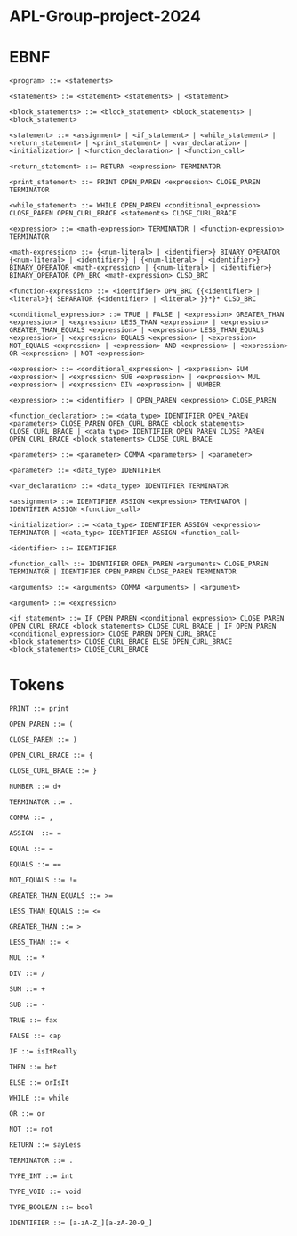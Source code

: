 # APL-Group-project-2024

# EBNF

    <program> ::= <statements>

    <statements> ::= <statement> <statements> | <statement>

    <block_statements> ::= <block_statement> <block_statements> | <block_statement>
    
    <statement> ::= <assignment> | <if_statement> | <while_statement> | <return_statement> | <print_statement> | <var_declaration> | <initialization> | <function_declaration> | <function_call>

    <return_statement> ::= RETURN <expression> TERMINATOR

    <print_statement> ::= PRINT OPEN_PAREN <expression> CLOSE_PAREN TERMINATOR

    <while_statement> ::= WHILE OPEN_PAREN <conditional_expression> CLOSE_PAREN OPEN_CURL_BRACE <statements> CLOSE_CURL_BRACE

    <expression> ::= <math-expression> TERMINATOR | <function-expression> TERMINATOR

    <math-expression> ::= {<num-literal> | <identifier>} BINARY_OPERATOR {<num-literal> | <identifier>} | {<num-literal> | <identifier>} BINARY_OPERATOR <math-expression> | {<num-literal> | <identifier>} BINARY_OPERATOR OPN_BRC <math-expression> CLSD_BRC

    <function-expression> ::= <identifier> OPN_BRC {{<identifier> | <literal>}{ SEPARATOR {<identifier> | <literal> }}*}* CLSD_BRC

    <conditional_expression> ::= TRUE | FALSE | <expression> GREATER_THAN <expression> | <expression> LESS_THAN <expression> | <expression> GREATER_THAN_EQUALS <expression> | <expression> LESS_THAN_EQUALS <expression> | <expression> EQUALS <expression> | <expression> NOT_EQUALS <expression> | <expression> AND <expression> | <expression> OR <expression> | NOT <expression>

    <expression> ::= <conditional_expression> | <expression> SUM <expression> | <expression> SUB <expression> | <expression> MUL <expression> | <expression> DIV <expression> | NUMBER

    <expression> ::= <identifier> | OPEN_PAREN <expression> CLOSE_PAREN

    <function_declaration> ::= <data_type> IDENTIFIER OPEN_PAREN <parameters> CLOSE_PAREN OPEN_CURL_BRACE <block_statements> CLOSE_CURL_BRACE | <data_type> IDENTIFIER OPEN_PAREN CLOSE_PAREN OPEN_CURL_BRACE <block_statements> CLOSE_CURL_BRACE

    <parameters> ::= <parameter> COMMA <parameters> | <parameter>

    <parameter> ::= <data_type> IDENTIFIER

    <var_declaration> ::= <data_type> IDENTIFIER TERMINATOR

    <assignment> ::= IDENTIFIER ASSIGN <expression> TERMINATOR | IDENTIFIER ASSIGN <function_call>
    
    <initialization> ::= <data_type> IDENTIFIER ASSIGN <expression> TERMINATOR | <data_type> IDENTIFIER ASSIGN <function_call>

    <identifier> ::= IDENTIFIER

    <function_call> ::= IDENTIFIER OPEN_PAREN <arguments> CLOSE_PAREN TERMINATOR | IDENTIFIER OPEN_PAREN CLOSE_PAREN TERMINATOR

    <arguments> ::= <arguments> COMMA <arguments> | <argument>

    <argument> ::= <expression>
    
    <if_statement> ::= IF OPEN_PAREN <conditional_expression> CLOSE_PAREN OPEN_CURL_BRACE <block_statements> CLOSE_CURL_BRACE | IF OPEN_PAREN <conditional_expression> CLOSE_PAREN OPEN_CURL_BRACE <block_statements> CLOSE_CURL_BRACE ELSE OPEN_CURL_BRACE <block_statements> CLOSE_CURL_BRACE
  
# Tokens

    PRINT ::= print

    OPEN_PAREN ::= (
    
    CLOSE_PAREN ::= )
    
    OPEN_CURL_BRACE ::= {
    
    CLOSE_CURL_BRACE ::= }

    NUMBER ::= d+
    
    TERMINATOR ::= .

    COMMA ::= ,

    ASSIGN  ::= =   
    
    EQUAL ::= =

    EQUALS ::= ==

    NOT_EQUALS ::= !=

    GREATER_THAN_EQUALS ::= >=

    LESS_THAN_EQUALS ::= <=

    GREATER_THAN ::= >

    LESS_THAN ::= <
    
    MUL ::= *

    DIV ::= /
    
    SUM ::= +
    
    SUB ::= -
    
    TRUE ::= fax
    
    FALSE ::= cap
    
    IF ::= isItReally
    
    THEN ::= bet
    
    ELSE ::= orIsIt

    WHILE ::= while

    OR ::= or

    NOT ::= not
    
    RETURN ::= sayLess
    
    TERMINATOR ::= . 

    TYPE_INT ::= int

    TYPE_VOID ::= void

    TYPE_BOOLEAN ::= bool

    IDENTIFIER ::= [a-zA-Z_][a-zA-Z0-9_]